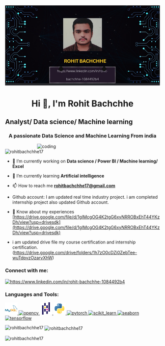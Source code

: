 ![logo](https://github.com/Rohitbachchhe17/rohitbachchhe/blob/main/IMG_20240314_092106.jpg)
<h1 align="center">Hi 👋, I'm Rohit Bachchhe</h1>


 ## Analyst/ Data science/ Machine learning 
<h3 align="center">A passionate Data Science and Machine Learning From india</h3>
<img align="right" alt="coding" width="400" src="https://user-images.githubusercontent.com/55389276/140866485-8fb1c876-9a8f-4d6a-98dc-08c4981eaf70.gif">

<p align="left"> <img src="https://komarev.com/ghpvc/?username=rohitbachchhe17&label=Profile%20views&color=0e75b6&style=flat" alt="rohitbachchhe17" /> </p>

- 🔭 I’m currently working on **Data science / Power BI / Machine learning/ Excel**

- 🌱 I’m currently learning **Artificial intelligence**

- 📫 How to reach me **rohitbachchhe17@gmail.com**

- Github account: I am updated real time industry project. i am completed internship project also updated Github account.

- 📄 Know about my experiences [https://drive.google.com/file/d/1gIMcgOG4K2tgG6xyNRROBxEhT44YKzDh/view?usp=drivesdk](https://drive.google.com/file/d/1gIMcgOG4K2tgG6xyNRROBxEhT44YKzDh/view?usp=drivesdk)

- i am updated drive file my course certification and internship certification.(https://drive.google.com/drive/folders/1h7zO0cDZi0ZebTee-wuTdpvzOzarvXhW)

<h3 align="left">Connect with me:</h3>
<p align="left">
<a href="https://linkedin.com/in/https://www.linkedin.com/in/rohit-bachchhe-1084492b4" target="blank"><img align="center" src="https://raw.githubusercontent.com/rahuldkjain/github-profile-readme-generator/master/src/images/icons/Social/linked-in-alt.svg" alt="https://www.linkedin.com/in/rohit-bachchhe-1084492b4" height="30" width="40" /></a>
</p>

<h3 align="left">Languages and Tools:</h3>
<p align="left"> <a href="https://www.mysql.com/" target="_blank" rel="noreferrer"> <img src="https://raw.githubusercontent.com/devicons/devicon/master/icons/mysql/mysql-original-wordmark.svg" alt="mysql" width="40" height="40"/> </a> <a href="https://opencv.org/" target="_blank" rel="noreferrer"> <img src="https://www.vectorlogo.zone/logos/opencv/opencv-icon.svg" alt="opencv" width="40" height="40"/> </a> <a href="https://pandas.pydata.org/" target="_blank" rel="noreferrer"> <img src="https://raw.githubusercontent.com/devicons/devicon/2ae2a900d2f041da66e950e4d48052658d850630/icons/pandas/pandas-original.svg" alt="pandas" width="40" height="40"/> </a> <a href="https://www.python.org" target="_blank" rel="noreferrer"> <img src="https://raw.githubusercontent.com/devicons/devicon/master/icons/python/python-original.svg" alt="python" width="40" height="40"/> </a> <a href="https://pytorch.org/" target="_blank" rel="noreferrer"> <img src="https://www.vectorlogo.zone/logos/pytorch/pytorch-icon.svg" alt="pytorch" width="40" height="40"/> </a> <a href="https://scikit-learn.org/" target="_blank" rel="noreferrer"> <img src="https://upload.wikimedia.org/wikipedia/commons/0/05/Scikit_learn_logo_small.svg" alt="scikit_learn" width="40" height="40"/> </a> <a href="https://seaborn.pydata.org/" target="_blank" rel="noreferrer"> <img src="https://seaborn.pydata.org/_images/logo-mark-lightbg.svg" alt="seaborn" width="40" height="40"/> </a> <a href="https://www.tensorflow.org" target="_blank" rel="noreferrer"> <img src="https://www.vectorlogo.zone/logos/tensorflow/tensorflow-icon.svg" alt="tensorflow" width="40" height="40"/> </a> </p>

<p><img align="left" src="https://github-readme-stats.vercel.app/api/top-langs?username=rohitbachchhe17&show_icons=true&locale=en&layout=compact" alt="rohitbachchhe17" /></p>

<p>&nbsp;<img align="center" src="https://github-readme-stats.vercel.app/api?username=rohitbachchhe17&show_icons=true&locale=en" alt="rohitbachchhe17" /></p>

<p><img align="center" src="https://github-readme-streak-stats.herokuapp.com/?user=rohitbachchhe17&" alt="rohitbachchhe17" /></p>
